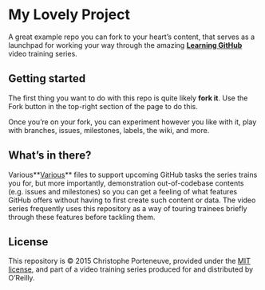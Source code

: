 My Lovely Project
=================

A great example repo you can fork to your heart’s content, that serves as a launchpad for working your way through the amazing **[Learning GitHub](http://shop.oreilly.com/category/videos/programming.do)** video training series.

## Getting started

The first thing you want to do with this repo is quite likely **fork it**.  Use the Fork button in the top-right section of the page to do this.

Once you’re on your fork, you can experiment however you like with it, play with branches, issues, milestones, labels, the wiki, and more.

## What’s in there?

Various**[Various](http://shop.oreilly.com/category/videos/programming.do)** files to support upcoming GitHub tasks the series trains you for, but more importantly, demonstration out-of-codebase contents (e.g. issues and milestones) so you can get a feeling of what features GitHub offers without having to first create such content or data.  The video series frequently uses this repository as a way of touring trainees briefly through these features before tackling them.

## License

This repository is © 2015 Christophe Porteneuve, provided under the [MIT license](LICENSE), and part of a video training series produced for and distributed by O’Reilly.
